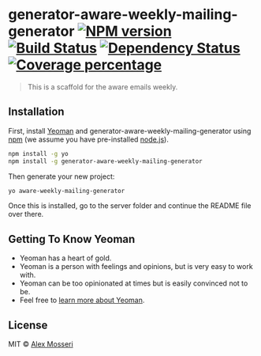 # generator-aware-weekly-mailing-generator [![NPM version][npm-image]][npm-url] [![Build Status][travis-image]][travis-url] [![Dependency Status][daviddm-image]][daviddm-url] [![Coverage percentage][coveralls-image]][coveralls-url]
> This is a scaffold for the aware emails weekly.

## Installation

First, install [Yeoman](http://yeoman.io) and generator-aware-weekly-mailing-generator using [npm](https://www.npmjs.com/) (we assume you have pre-installed [node.js](https://nodejs.org/)).

```bash
npm install -g yo
npm install -g generator-aware-weekly-mailing-generator
```

Then generate your new project:

```bash
yo aware-weekly-mailing-generator
```
Once this is installed, go to the server folder and continue the README file over there. 


## Getting To Know Yeoman

 * Yeoman has a heart of gold.
 * Yeoman is a person with feelings and opinions, but is very easy to work with.
 * Yeoman can be too opinionated at times but is easily convinced not to be.
 * Feel free to [learn more about Yeoman](http://yeoman.io/).

## License

MIT © [Alex Mosseri]()


[npm-image]: https://badge.fury.io/js/generator-aware-weekly-mailing-generator.svg
[npm-url]: https://npmjs.org/package/generator-aware-weekly-mailing-generator
[travis-image]: https://travis-ci.org/almoss1/generator-aware-weekly-mailing-generator.svg?branch=master
[travis-url]: https://travis-ci.org/almoss1/generator-aware-weekly-mailing-generator
[daviddm-image]: https://david-dm.org/almoss1/generator-aware-weekly-mailing-generator.svg?theme=shields.io
[daviddm-url]: https://david-dm.org/almoss1/generator-aware-weekly-mailing-generator
[coveralls-image]: https://coveralls.io/repos/almoss1/generator-aware-weekly-mailing-generator/badge.svg
[coveralls-url]: https://coveralls.io/r/almoss1/generator-aware-weekly-mailing-generator






